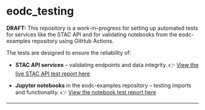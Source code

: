 # eodc_testing

**DRAFT:** This repository is a work-in-progress for setting up automated tests for services like the STAC API and for validating notebooks from the eodc-examples repository using GitHub Actions.

The tests are designed to ensure the reliability of:

- **STAC API services** – validating endpoints and data integrity.
  👉 [View the live STAC API test report here](https://eodcgmbh.github.io/eodc_testing/)

- **Jupyter notebooks** in the eodc-examples repository – testing imports and functionality.
  👉 [View the notebook test report here](https://eodcgmbh.github.io/eodc_testing/index_notebook.html)

---